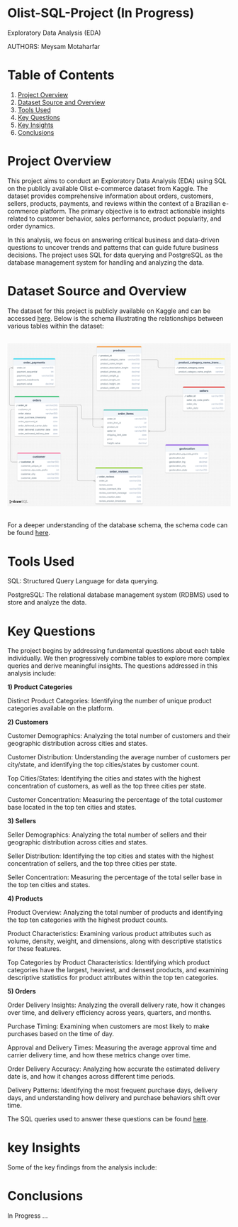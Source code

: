 Olist-SQL-Project (In Progress)
================================================

Exploratory Data Analysis (EDA)

AUTHORS: Meysam Motaharfar 

# Table of Contents
1. [Project Overview](#Project-Overview)
2. [Dataset Source and Overview](#Dataset-Source-And-Overview)
3. [Tools Used](#Tools-Used)
4. [Key Questions](#Key-Questions)
5. [Key Insights](#Key-Insights)
6. [Conclusions](#Conclusions)

# Project Overview

This project aims to conduct an Exploratory Data Analysis (EDA) using SQL on the publicly available Olist e-commerce dataset from Kaggle. The dataset provides comprehensive information about orders, customers, sellers, products, payments, and reviews within the context of a Brazilian e-commerce platform. The primary objective is to extract actionable insights related to customer behavior, sales performance, product popularity, and order dynamics.

In this analysis, we focus on answering critical business and data-driven questions to uncover trends and patterns that can guide future business decisions. The project uses SQL for data querying and PostgreSQL as the database management system for handling and analyzing the data.

# Dataset Source and Overview

The dataset for this project is publicly available on Kaggle and can be accessed [here](https://www.kaggle.com/datasets/olistbr/brazilian-ecommerce). Below is the schema illustrating the relationships between various tables within the dataset:

</br>
<div style="text-align: center;">
    <img width="1000" alt="Metrics" src="Data Base Diagram.png"> <!-- Increased width -->
</div>
</br>

For a deeper understanding of the database schema, the schema code can be found [here](Codes/Schema.sql).

# Tools Used

SQL: Structured Query Language for data querying.

PostgreSQL: The relational database management system (RDBMS) used to store and analyze the data.

# Key Questions

The project begins by addressing fundamental questions about each table individually. We then progressively combine tables to explore more complex queries and derive meaningful insights. The questions addressed in this analysis include:

**1) Product Categories**

Distinct Product Categories: Identifying the number of unique product categories available on the platform.

**2) Customers**

Customer Demographics: Analyzing the total number of customers and their geographic distribution across cities and states.

Customer Distribution: Understanding the average number of customers per city/state, and identifying the top cities/states by customer count.

Top Cities/States: Identifying the cities and states with the highest concentration of customers, as well as the top three cities per state.

Customer Concentration: Measuring the percentage of the total customer base located in the top ten cities and states.

**3) Sellers**

Seller Demographics: Analyzing the total number of sellers and their geographic distribution across cities and states.

Seller Distribution: Identifying the top cities and states with the highest concentration of sellers, and the top three cities per state.

Seller Concentration: Measuring the percentage of the total seller base in the top ten cities and states.

**4) Products**

Product Overview: Analyzing the total number of products and identifying the top ten categories with the highest product counts.

Product Characteristics: Examining various product attributes such as volume, density, weight, and dimensions, along with descriptive statistics for these features.

Top Categories by Product Characteristics: Identifying which product categories have the largest, heaviest, and densest products, and examining descriptive statistics for product attributes within the top ten categories.

**5) Orders**

Order Delivery Insights: Analyzing the overall delivery rate, how it changes over time, and delivery efficiency across years, quarters, and months.

Purchase Timing: Examining when customers are most likely to make purchases based on the time of day.

Approval and Delivery Times: Measuring the average approval time and carrier delivery time, and how these metrics change over time.

Order Delivery Accuracy: Analyzing how accurate the estimated delivery date is, and how it changes across different time periods.

Delivery Patterns: Identifying the most frequent purchase days, delivery days, and understanding how delivery and purchase behaviors shift over time.

The SQL queries used to answer these questions can be found [here](Codes/Olist-EDA.sql).

# key Insights

Some of the key findings from the analysis include:

# Conclusions

In Progress ...
